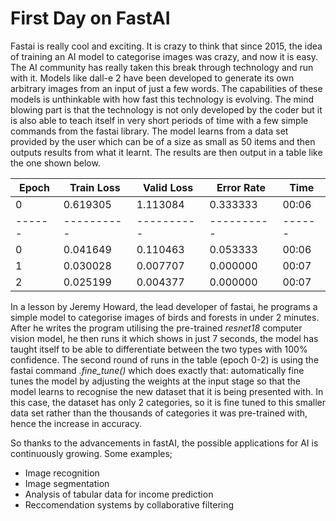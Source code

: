 # First Day on FastAI

Fastai is really cool and exciting. It is crazy to think that since 2015, the idea of training an AI model to categorise images was crazy, and now it is easy. The AI community has really taken this 
break through technology and run with it. Models like dall-e 2 have been developed to generate its own arbitrary images from an input of just a few words. The capabilities of these models is unthinkable 
with how fast this technology is evolving. The mind blowing part is that the technology is not only developed by the coder but it is also able to teach itself in very short periods of time with a few 
simple commands from the fastai library. The model learns from a data set provided by the user which can be of a size as small as 50 items and then outputs results from what it learnt. The results are then
output in a table like the one shown below. 

| Epoch  | Train Loss | Valid Loss | Error Rate |  Time | 
| ------ | ---------- | ---------- | ---------- | ----- |
|    0   |  0.619305  |  1.113084  |  0.333333  | 00:06 |
| ------ | ---------- | ---------- | ---------- | ------|
|    0   |  0.041649  |  0.110463  |  0.053333  | 00:06 |
|    1   |  0.030028  |  0.007707  |  0.000000  | 00:07 |
|    2   |  0.025199  |  0.004377  |  0.000000  | 00:07 |

In a lesson by Jeremy Howard, the lead developer of fastai, he programs a simple model to categorise images of birds and forests in under 2 minutes. After he writes the program utilising the pre-trained
*resnet18* computer vision model, he then runs it which shows in just 7 seconds, the model has taught itself to be able to differentiate between the two types with 100% confidence. The second round of runs
in the table (epoch 0-2) is using the fastai command *.fine_tune()* which does exactly that: automatically fine tunes the model by adjusting the weights at the input stage so that the model learns to
recognise the new dataset that it is being presented with. In this case, the dataset has only 2 categories, so it is fine tuned to this smaller data set rather than the thousands of categories it was 
pre-trained with, hence the increase in accuracy.   

So thanks to the advancements in fastAI, the possible applications for AI is continuously growing. Some examples; 
- Image recognition
- Image segmentation
- Analysis of tabular data for income prediction
- Reccomendation systems by collaborative filtering 
